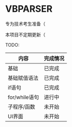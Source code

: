# VBPARSER

专为技术考生准备（

本项目不定期更新（

TODO:

| 内容 | 完成情况 |
|------------|-------|
| 基础 | 已完成 |
| 基础赋值语法 | 已完成 |
| if语句 | 已完成 |
| for/while语句 | 进行中 |
| 子程序/函数 | 未开始 |
| UI界面 | 未开始 |
